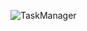 ![TaskManager](https://user-images.githubusercontent.com/62231878/104880315-2fbc0000-5914-11eb-9af4-fc680470fb2b.gif)
